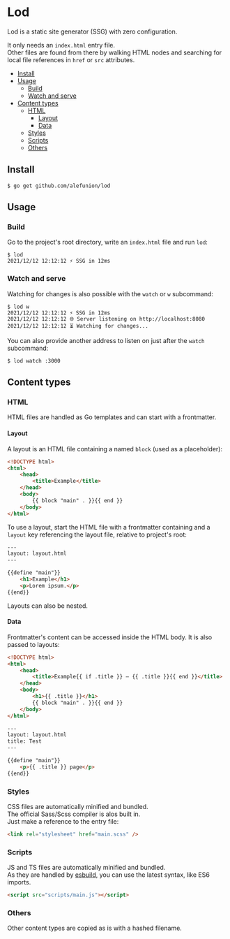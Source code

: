 # Lod

Lod is a static site generator (SSG) with zero configuration.

It only needs an `index.html` entry file.  
Other files are found from there by walking HTML nodes and searching for local file references in `href` or `src` attributes.

- [Install](#install)
- [Usage](#usage)
  - [Build](#build)
  - [Watch and serve](#watch-and-serve)
- [Content types](#content-types)
  - [HTML](#html)
    - [Layout](#layout)
    - [Data](#data)
  - [Styles](#styles)
  - [Scripts](#scripts)
  - [Others](#others)

## Install

```
$ go get github.com/alefunion/lod
```

## Usage

### Build

Go to the project's root directory, write an `index.html` file and run `lod`:

```
$ lod
2021/12/12 12:12:12 ⚡️ SSG in 12ms
```

### Watch and serve

Watching for changes is also possible with the `watch` or `w` subcommand:

```
$ lod w
2021/12/12 12:12:12 ⚡️ SSG in 12ms
2021/12/12 12:12:12 🌐 Server listening on http://localhost:8080
2021/12/12 12:12:12 ⏳ Watching for changes...
```

You can also provide another address to listen on just after the `watch` subcommand:

```
$ lod watch :3000
```

## Content types

### HTML

HTML files are handled as Go templates and can start with a frontmatter.

#### Layout

A layout is an HTML file containing a named `block` (used as a placeholder):

```html
<!DOCTYPE html>
<html>
	<head>
		<title>Example</title>
	</head>
	<body>
		{{ block "main" . }}{{ end }}
	</body>
</html>
```

To use a layout, start the HTML file with a frontmatter containing and a `layout` key referencing the layout file, relative to project's root:

```html
---
layout: layout.html
---

{{define "main"}}
	<h1>Example</h1>
	<p>Lorem ipsum.</p>
{{end}}
```

Layouts can also be nested.

#### Data

Frontmatter's content can be accessed inside the HTML body. It is also passed to layouts:

```html
<!DOCTYPE html>
<html>
	<head>
		<title>Example{{ if .title }} – {{ .title }}{{ end }}</title>
	</head>
	<body>
		<h1>{{ .title }}</h1>
		{{ block "main" . }}{{ end }}
	</body>
</html>
```

```html
---
layout: layout.html
title: Test
---

{{define "main"}}
	<p>{{ .title }} page</p>
{{end}}
```

### Styles

CSS files are automatically minified and bundled.  
The official Sass/Scss compiler is alos built in.  
Just make a reference to the entry file:

```html
<link rel="stylesheet" href="main.scss" />
```

### Scripts

JS and TS files are automatically minified and bundled.  
As they are handled by [esbuild](https://esbuild.github.io), you can use the latest syntax, like ES6 imports.

```html
<script src="scripts/main.js"></script>
```

### Others

Other content types are copied as is with a hashed filename.
